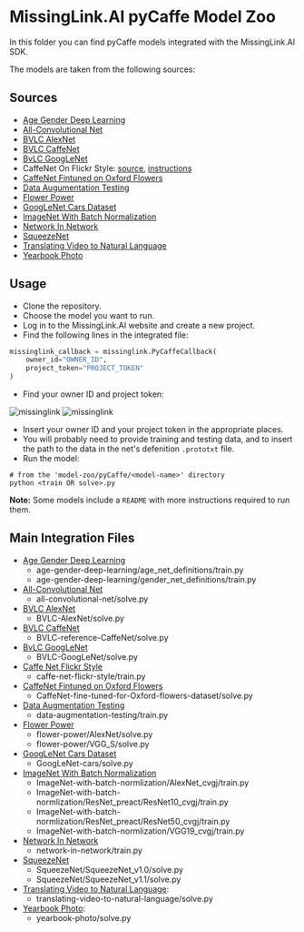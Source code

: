 # MissingLink.AI pyCaffe Model Zoo
In this folder you can find pyCaffe models integrated with the MissingLink.AI SDK. 

The models are taken from the following sources:

## Sources

* [Age Gender Deep Learning](https://github.com/GilLevi/AgeGenderDeepLearning)
* [All-Convolutional Net](https://github.com/mateuszbuda/ALL-CNN)
* [BVLC AlexNet](https://github.com/BVLC/caffe/tree/master/models/bvlc_alexnet)
* [BVLC CaffeNet](https://github.com/BVLC/caffe/tree/master/models/bvlc_reference_caffenet)
* [BvLC GoogLeNet](https://github.com/BVLC/caffe/tree/master/models/bvlc_googlenet)
* CaffeNet On Flickr Style: [source](https://github.com/BVLC/caffe/tree/master/models/finetune_flickr_style), [instructions](https://github.com/BVLC/caffe/tree/master/examples/finetune_flickr_style)
* [CaffeNet Fintuned on Oxford Flowers](https://gist.github.com/jimgoo/0179e52305ca768a601f)
* [Data Augumentation Testing](https://github.com/gombru/dataAugmentationTesting)
* [Flower Power](http://jimgoo.com/flower-power/)
* [GoogLeNet Cars Dataset](https://gist.github.com/bogger/b90eb88e31cd745525ae)
* [ImageNet With Batch Normalization](https://github.com/cvjena/cnn-models)
* [Network In Network](https://gist.github.com/mavenlin/e56253735ef32c3c296d)
* [SqueezeNet](https://github.com/DeepScale/SqueezeNet)
* [Translating Video to Natural Language](https://gist.github.com/vsubhashini/3761b9ad43f60db9ac3d)
* [Yearbook Photo](https://gist.github.com/katerakelly/842f948d568d7f1f0044)

## Usage

* Clone the repository.
* Choose the model you want to run.
* Log in to the MissingLink.AI website and create a new project.
* Find the following lines in the integrated file:
```python
missinglink_callback = missinglink.PyCaffeCallback(
    owner_id="OWNER_ID",
    project_token="PROJECT_TOKEN"
)
```
* Find your owner ID and project token:

![missinglink](https://user-images.githubusercontent.com/30972111/33119952-44d0313c-cf79-11e7-8be3-091eca2e9e57.png)
![missinglink](https://user-images.githubusercontent.com/30972111/33120206-01428874-cf7a-11e7-8441-3e7b1f860845.png)
* Insert your owner ID and your project token in the appropriate places.
* You will probably need to provide training and testing data, and to insert the path to the data in the net's defenition `.prototxt` file.
* Run the model:
```
# from the 'model-zoo/pyCaffe/<model-name>' directory
python <train OR solve>.py
```

**Note:** Some models include a `README` with more instructions required to run them.

## Main Integration Files

* [Age Gender Deep Learning](https://github.com/missinglinkai/model-zoo/blob/feature/pycaffe/pycaffe/age-gender-deep-learning)
  * age-gender-deep-learning/age_net_definitions/train.py
  * age-gender-deep-learning/gender_net_definitions/train.py
* [All-Convolutional Net](https://github.com/missinglinkai/model-zoo/tree/feature/pycaffe/pycaffe/all-convolutional-net)
  * all-convolutional-net/solve.py
* [BVLC AlexNet](https://github.com/missinglinkai/model-zoo/tree/feature/pycaffe/pycaffe/bvlc-alexnet)
  * BVLC-AlexNet/solve.py
* [BVLC CaffeNet](https://github.com/missinglinkai/model-zoo/tree/feature/pycaffe/pycaffe/bvlc-reference-CaffeNet)
  * BVLC-reference-CaffeNet/solve.py
* [BvLC GoogLeNet](https://github.com/missinglinkai/model-zoo/tree/feature/pycaffe/pycaffe/bvlc-GoogLeNet)
  * BVLC-GoogLeNet/solve.py
* [Caffe Net Flickr Style](https://github.com/missinglinkai/model-zoo/blob/feature/pycaffe/pycaffe/caffe-net-flickr-style/train.py)
  * caffe-net-flickr-style/train.py
* [CaffeNet Fintuned on Oxford Flowers](https://github.com/missinglinkai/model-zoo/tree/feature/pycaffe/pycaffe/CaffeNet-fine-tuned-for-Oxford-flowers-dataset)
  * CaffeNet-fine-tuned-for-Oxford-flowers-dataset/solve.py
* [Data Augmentation Testing](https://github.com/missinglinkai/model-zoo/blob/feature/pycaffe/pycaffe/data-augmentation-testing/train.py)
  * data-augmentation-testing/train.py
* [Flower Power](https://github.com/missinglinkai/model-zoo/tree/feature/pycaffe/pycaffe/flower-power)
  * flower-power/AlexNet/solve.py
  * flower-power/VGG_S/solve.py
* [GoogLeNet Cars Dataset](https://github.com/missinglinkai/model-zoo/tree/feature/pycaffe/pycaffe/GoogLeNet-cars)
  * GoogLeNet-cars/solve.py
* [ImageNet With Batch Normalization](https://github.com/missinglinkai/model-zoo/tree/feature/pycaffe/pycaffe/ImageNet-with-batch-normlization)
  * ImageNet-with-batch-normlization/AlexNet_cvgj/train.py
  * ImageNet-with-batch-normlization/ResNet_preact/ResNet10_cvgj/train.py
  * ImageNet-with-batch-normlization/ResNet_preact/ResNet50_cvgj/train.py
  * ImageNet-with-batch-normlization/VGG19_cvgj/train.py
* [Network In Network](https://github.com/missinglinkai/model-zoo/tree/feature/pycaffe/pycaffe/network-in-network)
  * network-in-network/train.py
* [SqueezeNet](https://github.com/missinglinkai/model-zoo/tree/feature/pycaffe/pycaffe/SqueezeNet)
  * SqueezeNet/SqueezeNet_v1.0/solve.py
  * SqueezeNet/SqueezeNet_v1.1/solve.py
* [Translating Video to Natural Language](https://github.com/missinglinkai/model-zoo/tree/feature/pycaffe/pycaffe/translating-video-to-natural-language):
  * translating-video-to-natural-language/solve.py
* [Yearbook Photo](https://github.com/missinglinkai/model-zoo/tree/feature/pycaffe/pycaffe/yearbook-photo):
  * yearbook-photo/solve.py
